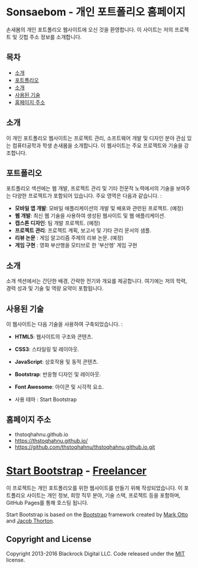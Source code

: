 # Sonsaebom - 개인 포트폴리오 홈페이지

손새봄의 개인 포트폴리오 웹사이트에 오신 것을 환영합니다. 이 사이트는 저의 프로젝트 및 깃헙 주소 정보를 소개합니다.


## 목차

- [소개](#소개)
- [포트폴리오](#포트폴리오)
- [소개](#소개)
- [사용된 기술](#사용된-기술)
- [홈페이지 주소](#홈페이지-주소)


## 소개

이 개인 포트폴리오 웹사이트는 프로젝트 관리, 소프트웨어 개발 및 디자인 분야 관심 있는 컴퓨터공학과 학생 손새봄을 소개합니다. 이 웹사이트는 주요 프로젝트와 기술을 강조합니다.


## 포트폴리오

포트폴리오 섹션에는 웹 개발, 프로젝트 관리 및 기타 전문적 노력에서의 기술을 보여주는 다양한 프로젝트가 포함되어 있습니다. 주요 영역은 다음과 같습니다. :

- **모바일 앱 개발**: 모바일 애플리케이션의 개발 및 배포와 관련된 프로젝트. (예정)
- **웹 개발**: 최신 웹 기술을 사용하여 생성된 웹사이트 및 웹 애플리케이션.
- **캡스톤 디자인**: 팀 개발 프로젝트. (예정)
- **프로젝트 관리**: 프로젝트 계획, 보고서 및 기타 관리 문서의 샘플.
- **리뷰 논문** : 게임 알고리즘 주제의 리뷰 논문. (예정)
- **게임 구현** : 영화 부산행을 모티브로 한 '부산헹' 게임 구현


## 소개

소개 섹션에서는 간단한 배경, 간략한 전기와 개요를 제공합니다. 여기에는 저의 학력, 경력 성과 및 기술 및 역량 요약이 포함됩니다.


## 사용된 기술

이 웹사이트는 다음 기술을 사용하여 구축되었습니다. :

- **HTML5**: 웹사이트의 구조와 콘텐츠.
- **CSS3**: 스타일링 및 레이아웃.
- **JavaScript**: 상호작용 및 동적 콘텐츠.
- **Bootstrap**: 반응형 디자인 및 레이아웃.
- **Font Awesome**: 아이콘 및 시각적 요소.

- 사용 테마 : Start Bootstrap

## 홈페이지 주소
- thstoqhahnu.github.io
- https://thstoqhahnu.github.io/
- https://github.com/thstoqhahnu/thstoqhahnu.github.io.git


# [Start Bootstrap](http://startbootstrap.com/) - [Freelancer](http://startbootstrap.com/template-overviews/freelancer/)

이 프로젝트는 개인 포트폴리오를 위한 웹사이트를 만들기 위해 작성되었습니다. 이 포트폴리오 사이트는 개인 정보, 희망 직무 분야, 기술 스택, 프로젝트 등을 포함하며, GitHub Pages를 통해 호스팅 됩니다.



Start Bootstrap is based on the [Bootstrap](http://getbootstrap.com/) framework created by [Mark Otto](https://twitter.com/mdo) and [Jacob Thorton](https://twitter.com/fat).

## Copyright and License

Copyright 2013-2016 Blackrock Digital LLC. Code released under the [MIT](https://github.com/BlackrockDigital/startbootstrap-freelancer/blob/gh-pages/LICENSE) license.

